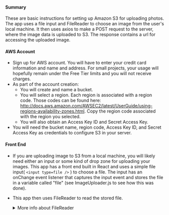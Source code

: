 #### Summary
These are basic instructions for setting up Amazon S3 for uploading photos. The app uses a file input and FileReader to choose an image from the user's local machine. It then uses axios to make a POST request to the server, where the image data is uploaded to S3. The response contains a url for accessing the uploaded image.

#### AWS Account
- Sign up for AWS account. You will have to enter your credit card information and name and address. For small projects, your usage will hopefully remain under the Free Tier limits and you will not receive charges.
- As part of the account creation: 
    - You will create and name a bucket. 
    - You will select a region. Each region is associated with a region code. Those codes can be found here: http://docs.aws.amazon.com/AWSEC2/latest/UserGuide/using-regions-availability-zones.html. Copy the region code associated with the region you selected.
    - You will also obtain an Access Key ID and Secret Access Key.
- You will need the bucket name, region code, Access Key ID, and Secret Access Key as credentials to configure S3 in your server.

#### Front End
- If you are uploading image to S3 from a local machine, you will likely need either an input or some kind of drop zone for uploading your images. This app has a front end built in React and uses a simple file input( ```<input type=file />``` ) to choose a file. The input has an onChange event listener that captures the input event and stores the file in a variable called "file" (see ImageUploader.js to see how this was done).
- This app then uses FileReader to read the stored file.

    <details><summary>More info about FileReader</summary>

        • FileReader is a file API built into HTML5 for uploading local images to the web.
        • There are four basic steps for using FileReader in an app like this:
            1. Create an instance of FileReader and store it in a variable (often named ```reader```).
            2. Save the file in variable (often named ```file```). This is the same file mentioned above, the file captured by the input event.
            3. Tell the reader to read (i.e., interpret) the file using a built-in FileReader method. Here, we use the .readAsDataURL method to read image data, but there are other methods too, such as the .readAsText method for reading text data.
            4. Use the built-in .onload method to tell FileReader what to do with the file once the reader has read it. Once the file has been read, FileReader stores the file in the .result property on the reader (e.g., in ```reader.result``` if the FileReader instance was named ```reader```)

    </details>